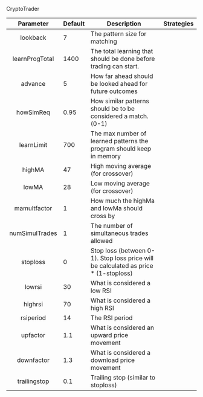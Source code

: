 CryptoTrader

|    Parameter   | Default  | Description                                                                         | Strategies |
|:--------------:|----------|-------------------------------------------------------------------------------------|------------|
| lookback       | 7        | The pattern size for matching                                                       |            |
| learnProgTotal | 1400      | The total learning that should be done before trading can start.                    |            |
| advance        | 5        | How far ahead should be looked ahead for future outcomes                            |            |
| howSimReq      | 0.95     | How similar patterns should be to be considered a match. (0-1)                      |            |
| learnLimit     | 700      | The max number of learned patterns the program should keep in memory                |            |
| highMA         | 47       | High moving average (for crossover)                                                 |            |
| lowMA          | 28       | Low moving average (for crossover)                                                  |            |
| mamultfactor   | 1        | How much the highMa and lowMa should cross by                                       |            |
| numSimulTrades | 1        | The number of simultaneous trades allowed                                           |            |
| stoploss       | 0        | Stop loss (between 0-1). Stop loss price will be calculated as price * (1-stoploss) |            |
| lowrsi         | 30       | What is considered a low RSI                                                        |            |
| highrsi        | 70       | What is considered a high RSI                                                       |            |
| rsiperiod      | 14       | The RSI period                                                                      |            |
| upfactor       | 1.1      | What is considered an upward price movement                                         |            |
| downfactor     | 1.3      | What is considered a download price movement                                        |            |
| trailingstop   | 0.1      | Trailing stop (similar to stoploss)                                                 |            |